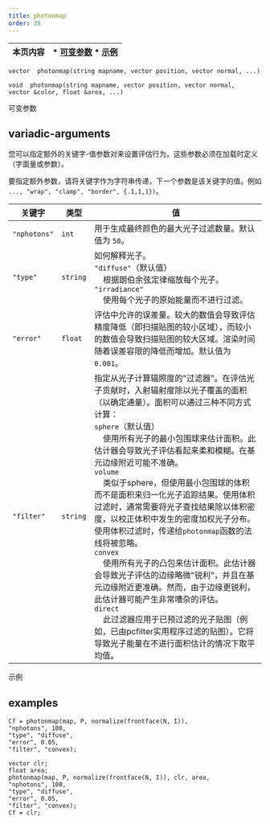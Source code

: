 ```yaml
---
title: photonmap
order: 35
---
```


| 本页内容 | * [可变参数](#variadic-arguments) * [示例](#examples) |
| --- | --- |

`vector  photonmap(string mapname, vector position, vector normal, ...)`

`void  photonmap(string mapname, vector position, vector normal, vector &color, float &area, ...)`

可变参数

## variadic-arguments

您可以指定额外的关键字-值参数对来设置评估行为。这些参数必须在加载时定义（字面量或参数）。

要指定额外参数，请将关键字作为字符串传递，下一个参数是该关键字的值。例如 `..., "wrap", "clamp", "border", {.1,1,1})`。

| 关键字 | 类型 | 值 |
| --- | --- | --- |
| `"nphotons"` | `int` | 用于生成最终颜色的最大光子过滤数量。默认值为 `50`。 |
| `"type"` | `string` | 如何解释光子。<br>`"diffuse"`（默认值）<br>    根据朗伯余弦定律缩放每个光子。<br>`"irradiance"`<br>    使用每个光子的原始能量而不进行过滤。 |
| `"error"` | `float` | 评估中允许的误差量。较大的数值会导致评估精度降低（即扫描贴图的较小区域），而较小的数值会导致扫描贴图的较大区域。渲染时间随着误差容限的降低而增加。默认值为 `0.001`。 |
| `"filter"` | `string` | 指定从光子计算辐照度的"过滤器"。在评估光子贡献时，入射辐射度除以光子覆盖的面积（以确定通量）。面积可以通过三种不同方式计算：<br>`sphere`（默认值）<br>    使用所有光子的最小包围球来估计面积。此估计器会导致光子评估看起来柔和模糊。在基元边缘附近可能不准确。<br>`volume`<br>    类似于sphere，但使用最小包围球的体积而不是面积来归一化光子追踪结果。使用体积过滤时，通常需要将光子查找结果除以体积密度，以校正体积中发生的密度加权光子分布。使用体积过滤时，传递给`photonmap`函数的法线将被忽略。<br>`convex`<br>    使用所有光子的凸包来估计面积。此估计器会导致光子评估的边缘略微"锐利"，并且在基元边缘附近更准确。然而，由于边缘更锐利，此估计器可能产生非常嘈杂的评估。<br>`direct`<br>    此过滤器应用于已预过滤的光子贴图（例如，已由pcfilter实用程序过滤的贴图）。它将导致光子能量在不进行面积估计的情况下取平均值。 |

示例

## examples

```vex
Cf = photonmap(map, P, normalize(frontface(N, I)),
"nphotons", 100,
"type", "diffuse",
"error", 0.05,
"filter", "convex);

```

```vex
vector clr;
float area;
photonmap(map, P, normalize(frontface(N, I)), clr, area,
"nphotons", 100,
"type", "diffuse",
"error", 0.05,
"filter", "convex);
Cf = clr;

```
